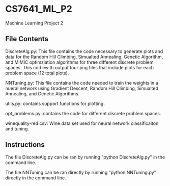 # CS7641_ML_P2
Machine Learning Project 2

## File Contents

DiscreteAlg.py: This file contains the code necessary to generate plots and data for the Random Hill Climbing, Simualted Annealing, Genetic Algorithm, and MIMIC optimziation algorithms for three different discrete problem spaces.  This cod ewith output four png files that include plots for each problem space (12 total plots).

NNTuning.py:  This file contains the code needed to train the weights in a nueral network using Gradient Descent, Random Hill Climbing, Simualted Annealing, and Genetic Algorithms.

utils.py: contains support functions for plotting.

opt_problems.py:  contains the code for different discrete problem spaces.

winequality-red.csv: Wine data set used for neural network classificaiton and tuning.

## Instructions



The file DiscreteAlg.py can be ran by running "python DiscreteAlg.py" in the command line.

The file NNTuning can be ran directly by running "python NNTuning.py" directly in the command line.
